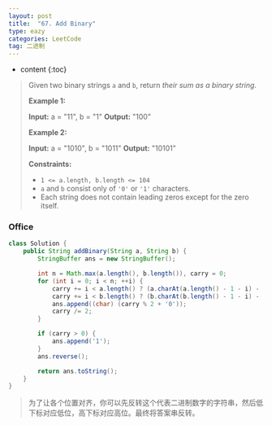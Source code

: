 ```yaml
---
layout: post
title:  "67. Add Binary"
type: eazy
categories: LeetCode
tag: 二进制
---
```


* content
{:toc}

>Given two binary strings `a` and `b`, return _their sum as a binary string_.
>
>**Example 1:**
>
>**Input:** a = "11", b = "1"
>**Output:** "100"
>
>**Example 2:**
>
>**Input:** a = "1010", b = "1011"
>**Output:** "10101"
>
>**Constraints:**
>
>*   `1 <= a.length, b.length <= 104`
>*   `a` and `b` consist only of `'0'` or `'1'` characters.
>*   Each string does not contain leading zeros except for the zero itself.

 ### Office

~~~java
class Solution {
    public String addBinary(String a, String b) {
        StringBuffer ans = new StringBuffer();

        int n = Math.max(a.length(), b.length()), carry = 0;
        for (int i = 0; i < n; ++i) {
            carry += i < a.length() ? (a.charAt(a.length() - 1 - i) - '0') : 0;
            carry += i < b.length() ? (b.charAt(b.length() - 1 - i) - '0') : 0;
            ans.append((char) (carry % 2 + '0'));
            carry /= 2;
        }

        if (carry > 0) {
            ans.append('1');
        }
        ans.reverse();

        return ans.toString();
    }
}
~~~

> 为了让各个位置对齐，你可以先反转这个代表二进制数字的字符串，然后低下标对应低位，高下标对应高位。最终将答案串反转。
